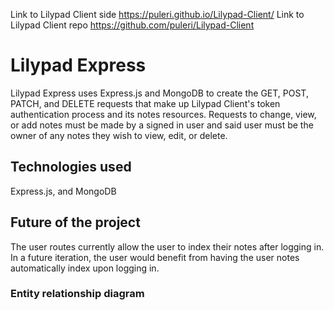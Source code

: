 Link to Lilypad Client side <https://puleri.github.io/Lilypad-Client/>
Link to Lilypad Client repo <https://github.com/puleri/Lilypad-Client>
# Lilypad Express
Lilypad Express uses Express.js and MongoDB to create the GET, POST, PATCH,
and DELETE requests that make up Lilypad Client's token authentication process
and its notes resources.
Requests to change, view, or add notes must be made by a signed in user and said
user must be the owner of any notes they wish to view, edit, or delete.

## Technologies used
Express.js, and MongoDB

## Future of the project
The user routes currently allow the user to index their notes after logging in.
In a future iteration, the user would benefit from having the user notes
automatically index upon logging in.

### Entity relationship diagram

